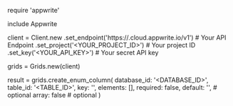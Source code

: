 require 'appwrite'

include Appwrite

client = Client.new
    .set_endpoint('https://<REGION>.cloud.appwrite.io/v1') # Your API Endpoint
    .set_project('<YOUR_PROJECT_ID>') # Your project ID
    .set_key('<YOUR_API_KEY>') # Your secret API key

grids = Grids.new(client)

result = grids.create_enum_column(
    database_id: '<DATABASE_ID>',
    table_id: '<TABLE_ID>',
    key: '',
    elements: [],
    required: false,
    default: '<DEFAULT>', # optional
    array: false # optional
)
